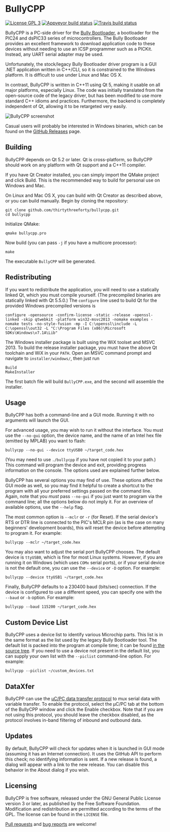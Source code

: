 BullyCPP
========

[![License GPL 3][badge-license]][license]
[![Appveyor build status][badge-appveyor]][appveyor]
[![Travis build status][badge-travis]][travis]

BullyCPP is a PC-side driver for the [Bully Bootloader](http://www.reesemicro.com/), a bootloader for the PIC24 and dsPIC33 series of microcontrollers.
The Bully Bootloader provides an excellent framework to download application code to these devices without needing to use an ICSP programmer such as a PICKit.
Instead, any UART serial adapter may be used.

Unfortunately, the stock/legacy Bully Bootloader driver program is a GUI .NET application written in C++/CLI, so it is constrained to the Windows platform.
It is difficult to use under Linux and Mac OS X.

In contrast, BullyCPP is written in C++11 using Qt 5, making it usable on all major platforms, especially Linux.
The code was initially translated from the open-source code of the legacy driver, but has been modified to use more standard C++ idioms and practices.
Furthermore, the backend is completely independent of Qt, allowing it to be retargeted very easily.

![BullyCPP screenshot](https://github.com/thirtythreeforty/bullycpp/raw/master/screenshot.png)

Casual users will probably be interested in Windows binaries, which can be found on the [GitHub Releases](https://github.com/thirtythreeforty/bullycpp/releases) page.

Building
--------
BullyCPP depends on Qt 5.2 or later.  Qt is cross-platform, so BullyCPP should work on any platform with Qt support and a C++11 compiler.

If you have Qt Creator installed, you can simply import the QMake project and click Build.
This is the recommended way to build for personal use on Windows and Mac.

On Linux and Mac OS X, you can build with Qt Creator as described above, or you can build manually.
Begin by cloning the repository:

    git clone github.com/thirtythreeforty/bullycpp.git
    cd bullycpp

Initialize QMake:

    qmake bullycpp.pro

Now build (you can pass `-j` if you have a multicore processor):

    make

The executable `BullyCPP` will be generated.

Redistributing
--------------
If you want to redistribute the application, you will need to use a statically linked Qt, which you must compile yourself.
(The precompiled binaries are statically linked with Qt 5.5.0.)
The `configure` line used to build Qt for the provided Windows precompiled versions is

    configure -opensource -confirm-license -static -release -openssl-linked -skip qtwebkit -platform win32-msvc2013 -nomake examples -nomake tests -no-style-fusion -mp -I C:\openssl\include -L C:\openssl\out32 -L "C:\Program Files (x86)\Microsoft SDKs\Windows\v7.1A\Lib"

The Windows installer package is built using the WiX toolset and MSVC 2013.
To build the release installer package, you must have the above Qt toolchain and WiX in your `PATH`.
Open an MSVC command prompt and navigate to `installer/windows/`, then just run

    Build
    MakeInstaller

The first batch file will build `BullyCPP.exe`, and the second will assemble the installer.

Usage
-----
BullyCPP has both a command-line and a GUI mode.
Running it with no arguments will launch the GUI.

For advanced usage, you may wish to run it without the interface.
You must use the `--no-gui` option, the device name, and the name of an Intel hex file (emitted by MPLAB) you want to flash:

    bullycpp --no-gui --device ttyUSB0 ~/target_code.hex

(You may need to use `./bullycpp` if you have not copied it to your path.)
This command will program the device and exit, providing progress information on the console.
The options used are explained further below.

BullyCPP has several options you may find of use.
These options affect the GUI mode as well, so you may find it helpful to create a shortcut to the program with all your preferred settings passed on the command line.
Again, note that you *must* pass `--no-gui` if you just want to program via the command line; all the options below do not imply it.
For an overview of available options, use the `--help` flag.

The most common option is `--mclr` or `-r` (for Reset).
If the serial device's RTS or DTR line is connected to the PIC's MCLR pin (as is the case on many beginners' development boards), this will reset the device before attempting to program it.
For example:

    bullycpp --mclr ~/target_code.hex

You may also want to adjust the serial port BullyCPP chooses.
The default device is `ttyUSB0`, which is fine for most Linux systems.
However, if you are running it on Windows (which uses `COMx` serial ports), or if your serial device is not the default one, you can use the `--device` or `-D` option.
For example:

    bullycpp --device ttyUSB1 ~/target_code.hex

Finally, BullyCPP defaults to a 230400 baud (bits/sec) connection.
If the device is configured to use a different speed, you can specify one with the `--baud` or `-b` option.
For example:

    bullycpp --baud 115200 ~/target_code.hex

Custom Device List
------------------
BullyCPP uses a device list to identify various Microchip parts.
This list is in the same format as the list used by the legacy Bully Bootloader tool.
The default list is packed into the program at compile time; it can be found [in the source tree](src/devices.txt).
If you need to use a device not present in the default list, you can supply your own list with the `--piclist` command-line option.
For example:

    bullycpp --piclist ~/custom_devices.txt

DataXfer
--------
BullyCPP can use the [µC/PC data transfer protocol](http://www.ece.msstate.edu/courses/ece3724/main_pic24/docs/data_xfer.html) to mux serial data with variable transfer.
To enable the protocol, select the µC/PC tab at the bottom of the BullyCPP window and click the Enable checkbox.
Note that if you are not using this protocol, you should leave the checkbox disabled, as the protocol involves in-band filtering of inbound and outbound data.

Updates
-------
By default, BullyCPP will check for updates when it is launched in GUI mode (assuming it has an Internet connection).
It uses the GitHub API to perform this check; no identifying information is sent.
If a new release is found, a dialog will appear with a link to the new release.
You can disable this behavior in the About dialog if you wish.

Licensing
---------
BullyCPP is free software, released under the GNU General Public License version 3 or later, as published by the Free Software Foundation.
Modification and redistribution are permitted according to the terms of the GPL.
The license can be found in the `LICENSE` file.

[Pull requests](https://www.github.com/thirtythreeforty/bullycpp/pulls) and [bug reports](https://www.github.com/thirtythreeforty/bullycpp/issues) are welcome!

[badge-license]: https://img.shields.io/badge/license-GPL_3-green.svg?dummy
[license]: https://github.com/thirtythreeforty/bullycpp/blob/master/LICENSE
[badge-appveyor]: https://ci.appveyor.com/api/projects/status/fvcvqpw3me5l25pk?svg=true
[appveyor]: https://ci.appveyor.com/project/thirtythreeforty/bullycpp
[badge-travis]: https://api.travis-ci.org/thirtythreeforty/bullycpp.svg
[travis]: https://travis-ci.org/thirtythreeforty/bullycpp
